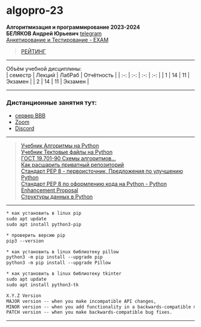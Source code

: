 # algopro-23
**Алгоритмизация и программирование 2023-2024**  
**БЕЛЯКОВ Андрей Юрьевич** [telegram](https://t.me/AndreyPerm)  
[Анкетирование и Тестирование - EXAM](http://exam.1gb.ru/)  
> [РЕЙТИНГ](https://docs.google.com/spreadsheets/d/1KIFBWhesFTBvYPpPTZZnEa5Ka1p1cyUzJFHp1cecO8Y/edit?usp=sharing)  

---  

Объём учебной дисциплины:  
| семестр | Лекций | ЛабРаб | Отчётность |
| :-: | :-: | :-: | :-: |
| 1 | 14 | 11 | Экзамен |
| 2 | 14 | 11 | Экзамен |

---  

### Дистанционные занятия тут:  
* [сервер BBB](https://bbb.psaa.ru/rooms/clu-pi0-lck-coa/join)  
* [Zoom](https://us04web.zoom.us/j/6931731236?pwd=T1lNamFoMjJtMHlSbWVKZHF2d3Qwdz09)  
* [Discord](https://discord.gg/ZK4kgdn)  

---  

> [Учебник Алгоритмы на Python](https://pcoding.ru/pdf/PythonJunior.pdf)  
> [Учебник Тектовые файлы на Python](https://pcoding.ru/pdf/PythonJunior_files.pdf)  
> [ГОСТ 19.701-90 Схемы алгоритмов...](https://pcoding.ru/gost/GOST_19.701-90_Алгоритмы.pdf)  
> [Как расшарить приватный репозиторий](https://pcoding.ru/pdf/shareGit.pdf)  
> [Стандарт PEP 8 - первоисточник, Предложения по улучшению Python](https://peps.python.org/pep-0008/)  
> [Стандарт PEP 8 по оформлению кода на Python - Python Enhancement Proposal](https://pythonworld.ru/osnovy/pep-8-rukovodstvo-po-napisaniyu-koda-na-python.html)  
[Структуры данных в Python](https://docs.python.org/3/tutorial/datastructures.html)  

---  

```txt
* как установить в linux pip
sudo apt update
sudo apt install python3-pip

* проверить версию pip
pip3 --version

* как установить в linux библиотеку pillow
python3 -m pip install --upgrade pip
python3 -m pip install --upgrade Pillow

* как установить в linux библиотеку tkinter
sudo apt update
sudo apt install python3-tk
```

```txt
X.Y.Z Version
MAJOR version -- when you make incompatible API changes,
MINOR version -- when you add functionality in a backwards-compatible manner
PATCH version -- when you make backwards-compatible bug fixes.
```

---
